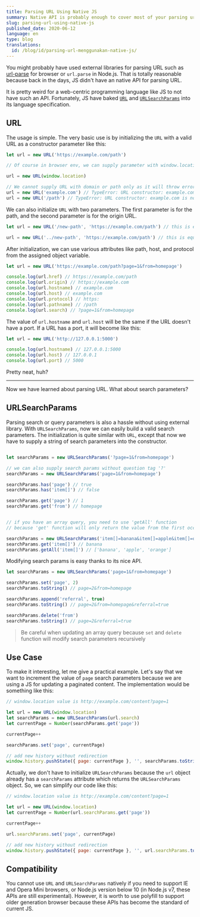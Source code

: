 ```yaml
---
title: Parsing URL Using Native JS
summary: Native API is probably enough to cover most of your parsing url use cases
slug: parsing-url-using-native-js
published_date: 2020-06-12
language: en
type: blog
translations:
  id: /blog/id/parsing-url-menggunakan-native-js/
---
```


You might probably have used external libraries for parsing URL such as [url-parse](https://www.npmjs.com/package/url-parse) for browser or `url.parse` in Node.js. That is totally reasonable because back in the days, JS didn't have an native API for parsing URL.

It is pretty weird for a web-centric programming language like JS to not have such an API. Fortunately, JS have baked [`URL`](https://developer.mozilla.org/en-US/docs/Web/API/URL/URL) and [`URLSearchParams`](https://developer.mozilla.org/en-US/docs/Web/API/URLSearchParams) into its language specification.

## URL

The usage is simple. The very basic use is by initializing the `URL` with a valid URL as a constructor parameter like this:

``` js
let url = new URL('https://example.com/path')

// Of course in browser env, we can supply parameter with window.location

url = new URL(window.location)

// We cannot supply URL with domain or path only as it will throw error
url = new URL('example.com') // TypeError: URL constructor: example.com is not a valid URL
url = new URL('/path') // TypeError: URL constructor: example.com is not a valid URL
```

We can also initialize `URL` with two parameters. The first parameter is for the path, and the second parameter is for the origin URL.

``` js
let url = new URL('/new-path', 'https://example.com/path') // this is equal to new URL('https://example.com/new-path')

url = new URL('../new-path', 'https://example.com/path') // this is equal to new URL('https://example.com/new-path')
```

After initialization, we can use various attributes like path, host, and protocol from the assigned object variable.

``` js
let url = new URL('https://example.com/path?page=1&from=homepage')

console.log(url.href) // https://example.com/path
console.log(url.origin) // https://example.com
console.log(url.hostname) // example.com
console.log(url.host) // example.com
console.log(url.protocol) // https:
console.log(url.pathname) // /path
console.log(url.search) // ?page=1&from=homepage
```

The value of `url.hostname` and `url.host` will be the same if the URL doesn't have a port. If a URL has a port, it will become like this:

``` js
let url = new URL('http://127.0.0.1:5000')

console.log(url.hostname) // 127.0.0.1:5000
console.log(url.host) // 127.0.0.1
console.log(url.port) // 5000
```

Pretty neat, huh?

---

Now we have learned about parsing URL. What about search parameters?

## URLSearchParams


Parsing search or query parameters is also a hassle without using external library. With `URLSearchParams`, now we can easily build a valid search parameters. The initialization is quite similar with `URL`, except that now we have to supply a string of search parameters into the constructor.

``` js

let searchParams = new URLSearchParams('?page=1&from=homepage')

// we can also supply search params without question tag '?'
searchParams = new URLSearchParams('page=1&from=homepage')

searchParams.has('page') // true
searchParams.has('item[]') // false

searchParams.get('page') // 1
searchParams.get('from') // homepage


// if you have an array query, you need to use 'getAll' function
// because 'get' function will only return the value from the first occurence

searchParams = new URLSearchParams('item[]=banana&item[]=apple&item[]=orange')
searchParams.get('item[]') // banana
searchParams.getAll('item[]') // ['banana', 'apple', 'orange']
```

Modifying search params is easy thanks to its nice API.

``` js
let searchParams = new URLSearchParams('page=1&from=homepage')

searchParams.set('page', 2)
searchParams.toString() // page=2&from=homepage

searchParams.append('referral', true)
searchParams.toString() // page=2&from=homepage&referral=true

searchParams.delete('from')
searchParams.toString() // page=2&referral=true
```

> Be careful when updating an array query because `set` and `delete` function will modify search parameters recursively

## Use Case

To make it interesting, let me give a practical example. Let's say that we want to increment the value of `page` search parameters because we are using a JS for updating a paginated content. The implementation would be something like this:

``` js
// window.location value is http://example.com/content?page=1

let url = new URL(window.location)
let searchParams = new URLSearchParams(url.search)
let currentPage = Number(searchParams.get('page'))

currentPage++

searchParams.set('page', currentPage)

// add new history without redirection
window.history.pushState({ page: currentPage }, '', searchParams.toString())
```

Actually, we don't have to initialize `URLSearchParams` because the `url` object already has a `searchParams` attribute which returns the `URLSearchParams` object. So, we can simplify our code like this:

``` js
// window.location value is http://example.com/content?page=1

let url = new URL(window.location)
let currentPage = Number(url.searchParams.get('page'))

currentPage++

url.searchParams.set('page', currentPage)

// add new history without redirection
window.history.pushState({ page: currentPage }, '', url.searchParams.toString())
```

## Compatibility

You cannot use `URL` and `URLSearchParams` natively if you need to support IE and Opera Mini browsers, or Node.js version below 10 (in Node.js v7, these APIs are still experimental). However, it is worth to use polyfill to support older generation browser because these APIs has become the standard of current JS.

